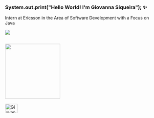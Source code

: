 ### System.out.print("Hello World! I'm Giovanna Siqueira"); ✨

<div>
  <p>Intern at Ericsson in the Area of Software Development with a Focus on Java</p>
</div>


<div>
  <a href="https://www.linkedin.com/in/giihsiq" target="_blank"><img src="https://img.shields.io/badge/-    LinkedIn-%230077B5?style=for-the-badge&logo=linkedin&logoColor=white" target="_blank">
</div>

  ##

<div>
  <img height="180em" src="https://github-readme-stats.vercel.app/api?username=giihsiq&show_icons=true&theme=dracula"/>
</div>

<div style="display: inline_block"><br>
  <img align="center" alt="Giovanna-Java" height="30" width="40" src="https://cdn.jsdelivr.net/gh/devicons/devicon/icons/java/java-original.svg">
</div>

  ##
